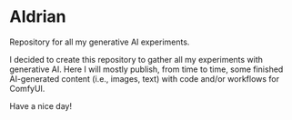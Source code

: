 # AIdrian
Repository for all my generative AI experiments.

I decided to create this repository to gather all my experiments with generative AI. Here I will mostly publish, from time to time, some finished AI-generated content (i.e., images, text) with code and/or workflows for ComfyUI.

Have a nice day!